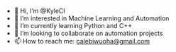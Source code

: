 - 👋 Hi, I’m @KyleCI
- 👀 I’m interested in Machine Learning and Automation
- 🌱 I’m currently learning Python and C++
- 💞️ I’m looking to collaborate on automation projects
- 📫 How to reach me: calebiwuoha@gmail.com

<!---
KyleCI/KyleCI is a ✨ special ✨ repository because its `README.md` (this file) appears on your GitHub profile.
You can click the Preview link to take a look at your changes.
--->
